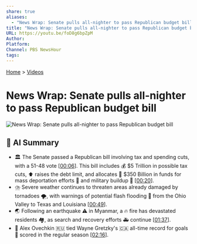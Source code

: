 ```yaml
---
share: true
aliases:
  - "News Wrap: Senate pulls all-nighter to pass Republican budget bill"
title: "News Wrap: Senate pulls all-nighter to pass Republican budget bill"
URL: https://youtu.be/foD8g6bpZpM
Author: 
Platform: 
Channel: PBS NewsHour
tags: 
---
```

[Home](../index.md) > [Videos](./index.md)  
# News Wrap: Senate pulls all-nighter to pass Republican budget bill  
![News Wrap: Senate pulls all-nighter to pass Republican budget bill](https://youtu.be/foD8g6bpZpM)  
  
## 🤖 AI Summary  
* 🏛️ The Senate passed a Republican bill involving tax and spending cuts, with a 51-48 vote \[[00:06](https://youtu.be/foD8g6bpZpM&t=6)\]. This bill includes 💰 $5 Trillion in possible tax cuts, ⬆️ raises the debt limit, and allocates 💸 $350 Billion in funds for mass deportation efforts 🫃 and military buildup 🚀 \[[00:20](https://youtu.be/foD8g6bpZpM&t=20)\].  
* ⛈️ Severe weather continues to threaten areas already damaged by tornadoes 🌪️, with warnings of potential flash flooding 🌊 from the Ohio Valley to Texas and Louisiana \[[00:49](https://youtu.be/foD8g6bpZpM&t=49)\].  
* 🌏 Following an earthquake ⚠️ in Myanmar, a 🔥 fire has devastated residents 🏘️, as search and recovery efforts 🚑 continue \[[01:37](https://youtu.be/foD8g6bpZpM&t=97)\].  
* 🏒 Alex Ovechkin 🇷🇺 tied Wayne Gretzky's 🇨🇦 all-time record for goals 🥅 scored in the regular season \[[02:16](https://youtu.be/foD8g6bpZpM&t=136)\].  
